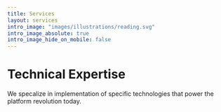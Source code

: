 ```yaml
---
title: Services
layout: services
intro_image: "images/illustrations/reading.svg"
intro_image_absolute: true
intro_image_hide_on_mobile: false
---
```


# Technical Expertise

We specalize in implementation of specific technologies that power the platform revolution today. 